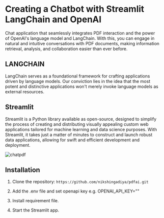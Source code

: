 # Creating a Chatbot with Streamlit LangChain and OpenAI

Chat application that seamlessly integrates PDF interaction and the power of OpenAI's language model and LangChain. With this, you can engage in natural and intuitive conversations with PDF documents, making information retrieval, analysis, and collaboration easier than ever before.

## LANGCHAIN

LangChain serves as a foundational framework for crafting applications driven by language models. Our conviction lies in the idea that the most potent and distinctive applications won't merely invoke language models as external resources.

## Streamlit

Streamlit is a Python library available as open-source, designed to simplify the process of creating and distributing visually appealing custom web applications tailored for machine learning and data science purposes. With Streamlit, it takes just a matter of minutes to construct and launch robust data applications, allowing for swift and efficient development and deployment.

![chatpdf](https://res.cloudinary.com/dupfwlkgb/image/upload/v1693569518/chat_sepmwv.png)

## Installation

1. Clone the repository:
   `https://github.com/nikshingadiya/pdfai.git`

2. Add the  .env file and set openapi key e.g.  OPENAI_API_KEY=""

2. Install requirement file.

3. Start the Streamlit app.
